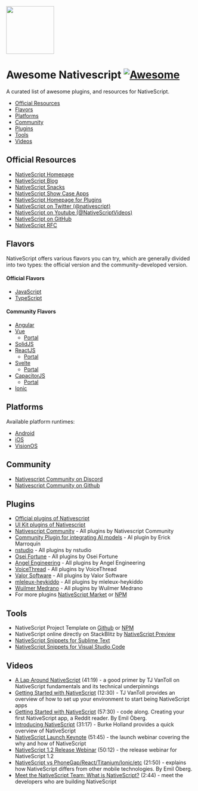 <img src="https://upload.wikimedia.org/wikipedia/commons/thumb/8/86/NativeScript_Logo.png/960px-NativeScript_Logo.png" width="128" />

# Awesome Nativescript [![Awesome](https://cdn.rawgit.com/sindresorhus/awesome/d7305f38d29fed78fa85652e3a63e154dd8e8829/media/badge.svg)](https://github.com/sindresorhus/awesome)

A curated list of awesome plugins, and resources for NativeScript.

 * [Official Resources](#official-resources)
 * [Flavors](#flavors)
 * [Platforms](#platforms)
 * [Community](#community)
 * [Plugins](#plugins)
 * [Tools](#tools)
 * [Videos](#videos)

## Official Resources

* [NativeScript Homepage](http://nativescript.org/)
* [NativeScript Blog](https://blog.nativescript.org/)
* [NativeScript Snacks](https://docs.nativescript.org/snacks/)
* [NativeScript Show Case Apps](https://www.nativescript.org/showcases)
* [NativeScript Homepage for Plugins](https://market.nativescript.org/)
* [NativeScript on Twitter (@nativescript)](https://twitter.com/nativescript)
* [NativeScript on Youtube (@NativeScriptVideos)](https://www.youtube.com/@NativeScriptVideos/videos)
* [NativeScript on GitHub](https://github.com/NativeScript)
* [NativeScript RFC](https://github.com/NativeScript/rfcs/discussions)

## Flavors

NativeScript offers various flavors you can try, which are generally divided into two types: the official version and the community-developed version.

#### Official Flavors
* [JavaScript](https://docs.nativescript.org/tutorials/build-a-master-detail-app-with-plain-javascript)
* [TypeScript](https://docs.nativescript.org/tutorials/build-a-master-detail-app-with-plain-typescript)

#### Community Flavors
* [Angular](https://docs.nativescript.org/tutorials/build-a-master-detail-app-with-angular)
* [Vue](https://docs.nativescript.org/tutorials/build-a-master-detail-app-with-vue)
  * [Portal](https://nativescript-vue.org/)
* [SolidJS](https://github.com/nativescript-community/solid-js)
* [ReactJS](https://docs.nativescript.org/tutorials/build-a-master-detail-app-with-react)
  * [Portal](https://react-nativescript.netlify.app/)
* [Svelte](https://docs.nativescript.org/tutorials/build-a-master-detail-app-with-svelte)
  * [Portal](https://svelte.nativescript.org/)
* [CapacitorJS](https://github.com/NativeScript/capacitor)
  * [Portal](https://capacitor.nativescript.org/)
* [Ionic](https://v8.docs.nativescript.org/plugins/ionic-portals.html)

## Platforms

Available platform runtimes:

* [Android](https://docs.nativescript.org/guide/extending-classes-and-implementing-interfaces-android)
* [iOS](https://docs.nativescript.org/guide/extending-classes-and-conforming-to-protocols-ios)
* [VisionOS](https://docs.nativescript.org/guide/visionos)

## Community

* [Nativescript Community on Discord](https://nativescript.org/discord)
* [Nativescript Community on Github](https://github.com/nativescript-community/)

## Plugins

* [Official plugins of Nativescript](https://github.com/NativeScript/plugins)
* [UI Kit plugins of Nativescript](https://github.com/NativeScript/ui-kit)
* [Nativescript Community](https://nativescript-community.github.io/) - All plugins by Nativescript Community
* [Community Plugin for integrating AI models](https://github.com/erick-marro/ns-ai-plugin) - AI plugin by Erick Marroquín
* [nstudio](https://github.com/nstudio/nativescript-plugins) - All plugins by nstudio
* [Osei Fortune](https://github.com/triniwiz/nativescript-plugins) - All plugins by Osei Fortune
* [Angel Engineering](https://github.com/AngelEngineering/nativescript-plugins) - All plugins by Angel Engineering
* [VoiceThread](https://github.com/VoiceThread/nativescript-plugins) - All plugins by VoiceThread
* [Valor Software](https://github.com/valor-software/nativescript-plugins) - All plugins by Valor Software
* [mleleux-heykiddo](https://github.com/mleleux-heykiddo/nativescript-plugins) - All plugins by mleleux-heykiddo
* [Wuilmer Medrano](https://github.com/wuilmerj24/nativescript-plugins) - All plugins by Wuilmer Medrano
* For more plugins [NativeScript Market](https://market.nativescript.org) or [NPM](https://www.npmjs.com/search?page=0&q=nativescript&sortBy=score) 


## Tools

* NativeScript Project Template on [Github](https://github.com/NativeScript/nativescript-app-templates) or [NPM](https://www.npmjs.com/search?q=%40nativescript%20template) 
* NativeScript online directly on StackBlitz by [NativeScript Preview](https://preview.nativescript.org/)
* [NativeScript Snippets for Sublime Text](https://packagecontrol.io/search/nativescript)
* [NativeScript Snippets for Visual Studio Code](https://marketplace.visualstudio.com/search?term=NativeScript&target=VSCode&category=All%20categories&sortBy=Relevance)

## Videos

* [A Lap Around NativeScript](https://youtu.be/HWboi_9aba8) (41:19) - a good primer by TJ VanToll on NativeScript fundamentals and its technical underpinnings
* [Getting Started with NativeScript](https://youtu.be/rsCT5fpES4Q) (12:30) - TJ VanToll provides an overview of how to set up your environment to start being NativeScript apps
* [Getting Started with NativeScript](https://www.youtube.com/watch?v=MhwBpVRfljU) (57:30) - code along. Creating your first NativeScript app, a Reddit reader. By Emil Öberg.
* [Introducing NativeScript](https://youtu.be/umC11SeqtZw) (31:17) - Burke Holland provides a quick overview of NativeScript
* [NativeScript Launch Keynote](https://youtu.be/8hr4E9eodS4) (51:45) - the launch webinar covering the why and how of NativeScript
* [NativeScript 1.2 Release Webinar](https://youtu.be/binVpBThb0A) (50:12) - the release webinar for NativeScript 1.2
* [NativeScript vs PhoneGap/React/Titanium/Ionic/etc](https://www.youtube.com/watch?v=R98cdsq1qxA) (21:50) - explains how NativeScript differs from other mobile technologies. By Emil Öberg.
* [Meet the NativeScript Team: What is NativeScript?](https://youtu.be/yGcAOwWyYXY) (2:44) - meet the developers who are building NativeScript
